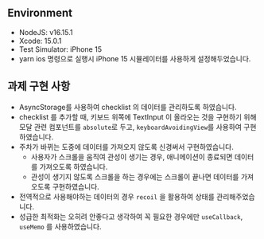 ## Environment

- NodeJS: v16.15.1
- Xcode: 15.0.1
- Test Simulator: iPhone 15
- yarn ios 명령으로 실행시 iPhone 15 시뮬레이터를 사용하게 설정해두었습니다.

## 과제 구현 사항

- AsyncStorage를 사용하여 checklist 의 데이터를 관리하도록 하였습니다.
- checklist 를 추가할 때, 키보드 위쪽에 TextInput 이 올라오는 것을 구현하기 위해 모달 관련 컴포넌트를 `absolute`로 두고, `keyboardAvoidingView`를 사용하여 구현하였습니다.
- 주차가 바뀌는 도중에 데이터를 가져오지 않도록 신경써서 구현하였습니다.
  - 사용자가 스크롤을 움직여 관성이 생기는 경우, 애니메이션이 종료되면 데이터를 가져오도록 하였습니다.
  - 관성이 생기지 않도록 스크롤을 하는 경우에는 스크롤이 끝나면 데이터를 가져오도록 구현하였습니다.
- 전역적으로 사용해야하는 데이터의 경우 `recoil` 을 활용하여 상태를 관리해주었습니다.
- 성급한 최적화는 오히려 안좋다고 생각하여 꼭 필요한 경우에만 `useCallback`, `useMemo` 를 사용하였습니다.
